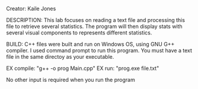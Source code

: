Creator: Kaile Jones

DESCRIPTION:
This lab focuses on reading a text file and processing this file to retrieve several statistics.
The program will then display stats with several visual components to represents different statistics.

BUILD:
C++ files were built and run on Windows OS, using GNU G++ compiler.
I used command prompt to run this program. You must have a text file in the same directoy as your executable.

EX compile:
"g++ -o prog Main.cpp"
EX run:
"prog.exe file.txt"

No other input is required when you run the program

